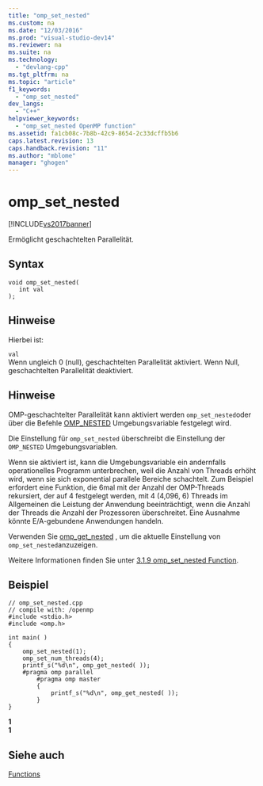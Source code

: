 ```yaml
---
title: "omp_set_nested"
ms.custom: na
ms.date: "12/03/2016"
ms.prod: "visual-studio-dev14"
ms.reviewer: na
ms.suite: na
ms.technology: 
  - "devlang-cpp"
ms.tgt_pltfrm: na
ms.topic: "article"
f1_keywords: 
  - "omp_set_nested"
dev_langs: 
  - "C++"
helpviewer_keywords: 
  - "omp_set_nested OpenMP function"
ms.assetid: fa1cb08c-7b8b-42c9-8654-2c33dcffb5b6
caps.latest.revision: 13
caps.handback.revision: "11"
ms.author: "mblome"
manager: "ghogen"
---
```

# omp_set_nested
[!INCLUDE[vs2017banner](../../../assembler/inline/includes/vs2017banner.md)]

Ermöglicht geschachtelten Parallelität.  
  
## Syntax  
  
```  
void omp_set_nested(  
   int val  
);  
```  
  
## Hinweise  
 Hierbei ist:  
  
 `val`  
 Wenn ungleich 0 \(null\), geschachtelten Parallelität aktiviert.  Wenn Null, geschachtelten Parallelität deaktiviert.  
  
## Hinweise  
 OMP\-geschachtelter Parallelität kann aktiviert werden `omp_set_nested`oder über die Befehle [OMP\_NESTED](../../../parallel/openmp/reference/omp-nested.md) Umgebungsvariable festgelegt wird.  
  
 Die Einstellung für `omp_set_nested` überschreibt die Einstellung der `OMP_NESTED` Umgebungsvariablen.  
  
 Wenn sie aktiviert ist, kann die Umgebungsvariable ein andernfalls operationelles Programm unterbrechen, weil die Anzahl von Threads erhöht wird, wenn sie sich exponential parallele Bereiche schachtelt.  Zum Beispiel erfordert eine Funktion, die 6mal mit der Anzahl der OMP\-Threads rekursiert, der auf 4 festgelegt werden, mit 4 \(4,096, 6\) Threads im Allgemeinen die Leistung der Anwendung beeinträchtigt, wenn die Anzahl der Threads die Anzahl der Prozessoren überschreitet.  Eine Ausnahme könnte E\/A\-gebundene Anwendungen handeln.  
  
 Verwenden Sie [omp\_get\_nested](../../../parallel/openmp/reference/omp-get-nested.md) , um die aktuelle Einstellung von `omp_set_nested`anzuzeigen.  
  
 Weitere Informationen finden Sie unter [3.1.9 omp\_set\_nested Function](../../../parallel/openmp/3-1-9-omp-set-nested-function.md).  
  
## Beispiel  
  
```  
// omp_set_nested.cpp  
// compile with: /openmp  
#include <stdio.h>  
#include <omp.h>  
  
int main( )   
{  
    omp_set_nested(1);  
    omp_set_num_threads(4);  
    printf_s("%d\n", omp_get_nested( ));  
    #pragma omp parallel  
        #pragma omp master  
        {  
            printf_s("%d\n", omp_get_nested( ));  
        }  
}  
```  
  
  **1**  
**1**   
## Siehe auch  
 [Functions](../../../parallel/openmp/reference/openmp-functions.md)